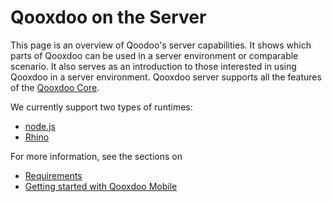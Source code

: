 # Qooxdoo on the Server

This page is an overview of Qoodoo's server capabilities. It shows which parts
of Qooxdoo can be used in a server environment or comparable scenario. It also
serves as an introduction to those interested in using Qooxdoo in a server
environment. Qooxdoo server supports all the features of the [Qooxdoo Core](/core/).

We currently support two types of runtimes:
- [node.js](http://nodejs.org/)
- [Rhino](http://www.mozilla.org/rhino/)

For more information, see the sections on
- [Requirements](requirements.md)
- [Getting started with Qooxdoo Mobile](getting_started.md)

